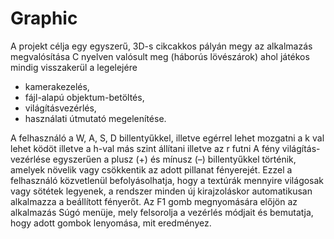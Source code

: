 # Graphic
A projekt célja egy egyszerű, 3D-s cikcakkos pályán megy az alkalmazás megvalósítása C nyelven valósult meg (háborús lövészárok)
ahol játékos mindig visszakerül a legelejére

-	kamerakezelés, 
-	fájl-alapú objektum-betöltés, 
-	világításvezérlés,
-	használati útmutató megelenítése.

A felhasználó a W, A, S, D billentyűkkel, illetve egérrel lehet mozgatni a k val lehet ködöt illetve a h-val más szint állítani illetve az r futni
A fény világítás-vezérlése egyszerűen a plusz (+) és mínusz (–) billentyűkkel történik, amelyek növelik vagy csökkentik az adott pillanat fényerejét.
Ezzel a felhasználó közvetlenül befolyásolhatja, hogy a textúrák mennyire világosak vagy sötétek legyenek, a rendszer minden új kirajzoláskor automatikusan alkalmazza a beállított fényerőt.
Az F1 gomb megnyomására előjön az alkalmazás Súgó menüje, mely felsorolja a vezérlés módjait és bemutatja, hogy adott gombok lenyomása, mit eredményez.

